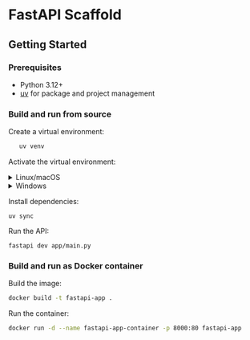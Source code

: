 # FastAPI Scaffold

## Getting Started

### Prerequisites

- Python 3.12+
- [uv](https://docs.astral.sh/uv/) for package and project management

### Build and run from source

Create a virtual environment:

```sh
   uv venv
```

Activate the virtual environment:

   <details>
       <summary>Linux/macOS</summary>

```
source .venv/bin/activate
```

   </details>

   <details>
       <summary>Windows</summary>

```
.venv\Scripts\Activate
```

   </details>

Install dependencies:

```
uv sync
```

Run the API:

```
fastapi dev app/main.py
```

### Build and run as Docker container

Build the image:

```sh
docker build -t fastapi-app .
```

Run the container:

```sh
docker run -d --name fastapi-app-container -p 8000:80 fastapi-app
```

```

```
